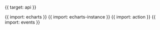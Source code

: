 {{ target: api }}

{{ import: echarts }}
{{ import: echarts-instance }}
{{ import: action }}
{{ import: events }}